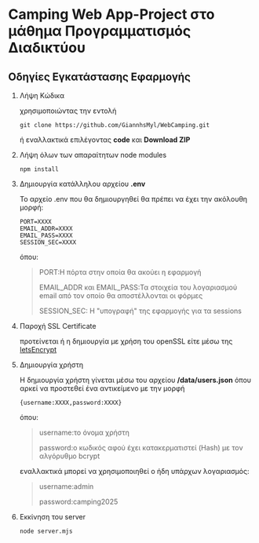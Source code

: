 # Camping Web App-Project στο μάθημα Προγραμματισμός Διαδικτύου

## Οδηγίες Εγκατάστασης Εφαρμογής

1. Λήψη Κώδικα

    χρησιμοποιώντας την εντολή

    `git clone https://github.com/GiannhsMyl/WebCamping.git`
    
    ή εναλλακτικά επιλέγοντας **code** και **Download ZIP**

2. Λήψη όλων των απαραίτητων node modules
    
    `npm install`

3. Δημιουργία κατάλληλου αρχείου **.env**

    Το αρχείο .env που θα δημιουργηθεί θα πρέπει να έχει την ακόλουθη μορφή:

    ````
    PORT=XXXX
    EMAIL_ADDR=XXXX
    EMAIL_PASS=XXXX
    SESSION_SEC=XXXX
    ````
    
    όπου:

    >PORT:Η πόρτα στην οποία θα ακούει η εφαρμογή
    >
    >EMAIL_ADDR και EMAIL_PASS:Τα στοιχεία του λογαριασμού email από τον οποίο θα αποστέλλονται οι φόρμες
    >
    >SESSION_SEC: Η "υπογραφή" της εφαρμογής για τα sessions

4. Παροχή SSL Certificate

    προτείνεται ή η δημιουργία με χρήση του openSSL είτε μέσω της [letsEncrypt](https://letsencrypt.org)

5. Δημιουργία χρήστη

    Η δημιουργία χρήστη γίνεται μέσω του αρχείου **/data/users.json** όπου αρκεί να προστεθεί ένα αντικείμενο με την μορφή
    
    `{username:XXXX,password:XXXX}`
    
    όπου:
    >username:το όνομα χρήστη
    >  
    >password:ο κωδικός αφού έχει κατακερματιστεί (Hash) με τον αλγόρυθμο bcrypt

    εναλλακτικά μπορεί να χρησιμοποιηθεί ο ήδη υπάρχων λογαριασμός:

   >username:admin
   >
   >password:camping2025

7. Εκκίνηση του server
   
    `node server.mjs`
